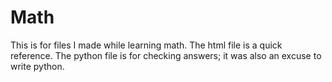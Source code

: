 # Math
This is for files I made while learning math.
The html file is a quick reference.
The python file is for checking answers; it was also an excuse to write python.
